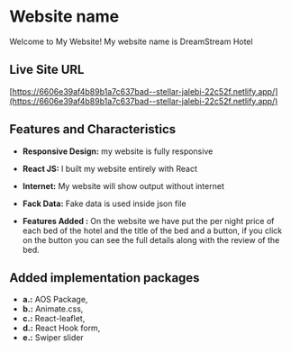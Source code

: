 # Website name 
Welcome to My Website! My website name is DreamStream Hotel

## Live Site URL
[https://6606e39af4b89b1a7c637bad--stellar-jalebi-22c52f.netlify.app/](https://6606e39af4b89b1a7c637bad--stellar-jalebi-22c52f.netlify.app/)


## Features and Characteristics

- **Responsive Design:** my website is fully responsive
  
- **React JS:** I built my website entirely with React
  
- **Internet:** My website will show output without internet
  
- **Fack Data:** Fake data is used inside json file
  
- **Features Added :** On the website we have put the per night price of each bed of the hotel and the title of the bed and a button, if you click on the button you can see the full details along with the review of the bed.


## Added implementation packages

- **a.:** AOS Package,
- **b.:** Animate.css,
- **c.:** React-leaflet,
- **d.:** React Hook form,
- **e.:** Swiper slider
